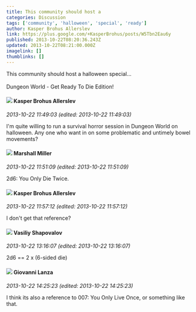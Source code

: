 ```yaml
---
title: This community should host a
categories: Discussion
tags: ['community', 'halloween', 'special', 'ready']
author: Kasper Brohus Allerslev
link: https://plus.google.com/+KasperBrohus/posts/W5Tbn2Eau6y
published: 2013-10-22T08:20:36.243Z
updated: 2013-10-22T08:21:00.000Z
imagelink: []
thumblinks: []
---
```


This community should host a halloween special...<br /><br />Dungeon World - Get Ready To Die Edition!
<div id='comment z121fzc5vuezfhuxh04ccboiarzdtj14dhs'>
  <h4><img src='{{site.baseurl}}//images/avatars/110937611143261107555_photo.jpg'> Kasper Brohus Allerslev</h4>
      <p><cite>2013-10-22 11:49:03 (edited: 2013-10-22 11:49:03)</cite></p>
        <p>I&#39;m quite willing to run a survival horror session in Dungeon World on halloween. Any one who want in on some problematic and untimely bowel movements?</p>
</div>
        

<div id='comment z121fzc5vuezfhuxh04ccboiarzdtj14dhs'>
  <h4><img src='{{site.baseurl}}//images/avatars/113927217394445366066_photo.jpg'> Marshall Miller</h4>
      <p><cite>2013-10-22 11:51:09 (edited: 2013-10-22 11:51:09)</cite></p>
        <p>2d6: You Only Die Twice.</p>
</div>
        

<div id='comment z121fzc5vuezfhuxh04ccboiarzdtj14dhs'>
  <h4><img src='{{site.baseurl}}//images/avatars/110937611143261107555_photo.jpg'> Kasper Brohus Allerslev</h4>
      <p><cite>2013-10-22 11:57:12 (edited: 2013-10-22 11:57:12)</cite></p>
        <p>I don&#39;t get that reference?</p>
</div>
        

<div id='comment z121fzc5vuezfhuxh04ccboiarzdtj14dhs'>
  <h4><img src='{{site.baseurl}}//images/avatars/105808699738403752805_photo.jpg'> Vasiliy Shapovalov</h4>
      <p><cite>2013-10-22 13:16:07 (edited: 2013-10-22 13:16:07)</cite></p>
        <p>2d6 == 2 x (6-sided die)</p>
</div>
        

<div id='comment z121fzc5vuezfhuxh04ccboiarzdtj14dhs'>
  <h4><img src='{{site.baseurl}}//images/avatars/102768177673605279668_photo.jpg'> Giovanni Lanza</h4>
      <p><cite>2013-10-22 14:25:23 (edited: 2013-10-22 14:25:23)</cite></p>
        <p>I think its also a reference to 007: You Only Live Once, or something like that.</p>
</div>
        